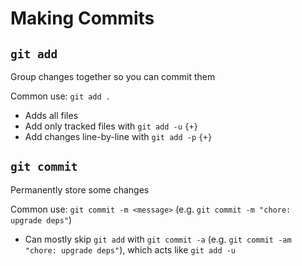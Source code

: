 # Making Commits

## `git add`

Group changes together so you can commit them

Common use: `git add .`

- Adds all files
- Add only tracked files with `git add -u` `{+}`
- Add changes line-by-line with `git add -p` `{+}`

## `git commit`

Permanently store some changes

Common use: `git commit -m <message>` (e.g. `git commit -m "chore: upgrade deps"`)

- Can mostly skip `git add` with `git commit -a` (e.g. `git commit -am "chore: upgrade deps"`), which acts like `git add -u`
